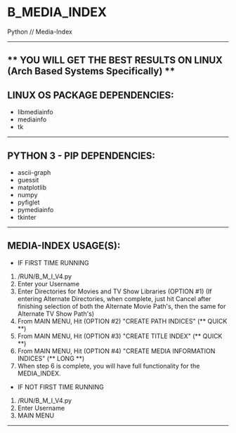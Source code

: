# B_MEDIA_INDEX

Python // Media-Index

-------------------------------------------------------------------------------------------------
** YOU WILL GET THE BEST RESULTS ON LINUX (Arch Based Systems Specifically) **
-------------------------------------------------------------------------------------------------

LINUX OS PACKAGE DEPENDENCIES:
-------------------------------------------------------------------------------------------------
- libmediainfo
- mediainfo
- tk
-------------------------------------------------------------------------------------------------

PYTHON 3 - PIP DEPENDENCIES:
-------------------------------------------------------------------------------------------------
- ascii-graph
- guessit
- matplotlib
- numpy
- pyfiglet
- pymediainfo
- tkinter
-------------------------------------------------------------------------------------------------

MEDIA-INDEX USAGE(S):
-------------------------------------------------------------------------------------------------

* IF FIRST TIME RUNNING

1) /RUN/B_M_I_V4.py
2) Enter your Username
3) Enter Directories for Movies and TV Show Libraries (OPTION #1) 
   (If entering Alternate Directories, when complete, just hit Cancel after finishing selection 
    of both the Alternate Movie Path's, then the same for Alternate TV Show Path's)
4) From MAIN MENU, Hit (OPTION #2) "CREATE PATH INDICES" (** QUICK **)
5) From MAIN MENU, Hit (OPTION #3) "CREATE TITLE INDEX" (** QUICK **)
6) From MAIN MENU, Hit (OPTION #4) "CREATE MEDIA INFORMATION INDICES" (** LONG **)
7) When step 6 is complete, you will have full functionality for the MEDIA_INDEX.

* IF NOT FIRST TIME RUNNING

1) /RUN/B_M_I_V4.py
2) Enter Username
3) MAIN MENU

-------------------------------------------------------------------------------------------------
